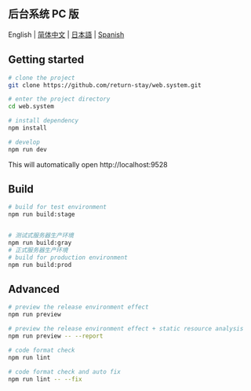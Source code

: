 ## 后台系统 PC 版

English | [简体中文](./README.zh-CN.md) | [日本語](./README.ja.md) | [Spanish](./README.es.md)


## Getting started

```bash
# clone the project
git clone https://github.com/return-stay/web.system.git

# enter the project directory
cd web.system

# install dependency
npm install

# develop
npm run dev
```

This will automatically open http://localhost:9528

## Build

```bash
# build for test environment
npm run build:stage


# 测试式服务器生产环境
npm run build:gray
# 正式服务器生产环境
# build for production environment
npm run build:prod
```

## Advanced

```bash
# preview the release environment effect
npm run preview

# preview the release environment effect + static resource analysis
npm run preview -- --report

# code format check
npm run lint

# code format check and auto fix
npm run lint -- --fix
```
